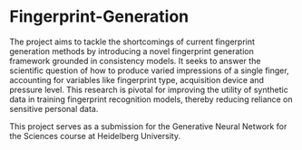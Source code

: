 # Fingerprint-Generation

The project aims to tackle the shortcomings of current fingerprint generation methods by introducing a novel fingerprint generation framework grounded in consistency models. 
It seeks to answer the scientific question of how to produce varied impressions of a single finger, accounting for variables like fingerprint type, acquisition device and pressure level.
This research is pivotal for improving the utility of synthetic data in training fingerprint recognition models, thereby reducing reliance on sensitive personal data.

This project serves as a submission for the Generative Neural Network for the Sciences course at Heidelberg University.